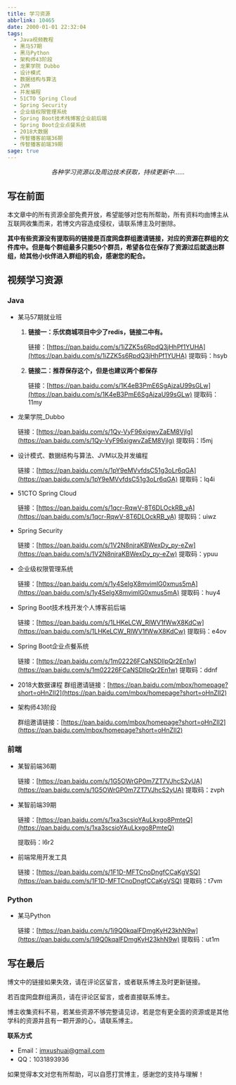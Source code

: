 ```yaml
---
title: 学习资源
abbrlink: 10465
date: 2000-01-01 22:32:04
tags:
  - Java视频教程
  - 黑马57期
  - 黑马Python
  - 架构师43阶段
  - 龙果学院 Dubbo
  - 设计模式
  - 数据结构与算法
  - JVM
  - 并发编程
  - 51CTO Spring Cloud
  - Spring Security
  - 企业级权限管理系统
  - Spring Boot技术栈博客企业前后端
  - Spring Boot企业点餐系统
  - 2018大数据
  - 传智播客前端36期
  - 传智播客前端39期
sage: true
---
```


<center><i>各种学习资源以及周边技术获取，持续更新中......</i></center>

<!-- more -->

## 写在前面

本文章中的所有资源全部免费开放，希望能够对您有所帮助，所有资料均由博主从互联网收集而来，若博文内容造成侵权，请联系博主及时删除。

**其中有些资源没有提取码的链接是百度网盘群组邀请链接，对应的资源在群组的文件库中。但是每个群组最多只能50个群员，希望各位在保存了资源过后就退出群组，给其他小伙伴进入群组的机会，感谢您的配合。**

## 视频学习资源

### Java

- 某马57期就业班

  1. **链接一：乐优商城项目中少了redis，链接二中有。**

     链接：[https://pan.baidu.com/s/1iZZK5s6RpdQ3jHhPf1YUHA](https://pan.baidu.com/s/1iZZK5s6RpdQ3jHhPf1YUHA)
     提取码：hsyb

  2. **链接二：推荐保存这个，但是也建议两个都保存**

     链接：[https://pan.baidu.com/s/1K4eB3PmE6SgAjzaU99sGLw](https://pan.baidu.com/s/1K4eB3PmE6SgAjzaU99sGLw)
     提取码：11my

- 龙果学院_Dubbo

  链接：[https://pan.baidu.com/s/1Qy-VyF96xigwvZaEM8Vjlg](https://pan.baidu.com/s/1Qy-VyF96xigwvZaEM8Vjlg)
  提取码：l5mj

- 设计模式、数据结构与算法、JVM以及并发编程

  链接：[https://pan.baidu.com/s/1pY9eMVvfdsC51g3oLr6qGA](https://pan.baidu.com/s/1pY9eMVvfdsC51g3oLr6qGA)
  提取码：lq4i

- 51CTO Spring Cloud

  链接：[https://pan.baidu.com/s/1qcr-RqwV-8T6DLOckRB_yA](https://pan.baidu.com/s/1qcr-RqwV-8T6DLOckRB_yA)
  提取码：uiwz

- Spring Security

  链接：[https://pan.baidu.com/s/1V2N8njraKBWexDy_py-eZw](https://pan.baidu.com/s/1V2N8njraKBWexDy_py-eZw)
  提取码：ypuu

- 企业级权限管理系统

  链接：[https://pan.baidu.com/s/1y4SeIgX8mvimlG0xmus5mA](https://pan.baidu.com/s/1y4SeIgX8mvimlG0xmus5mA)
  提取码：huy4

- Spring Boot技术栈开发个人博客前后端

  链接：[https://pan.baidu.com/s/1LHKeLCW_RlWV1fWwX8KdCw](https://pan.baidu.com/s/1LHKeLCW_RlWV1fWwX8KdCw)
  提取码：e4ov

- Spring Boot企业点餐系统

  链接：[https://pan.baidu.com/s/1m02226FCaNSDIlpQr2En1w](https://pan.baidu.com/s/1m02226FCaNSDIlpQr2En1w)
  提取码：ddnf

- 2018大数据课程
  群组邀请链接：[https://pan.baidu.com/mbox/homepage?short=oHnZII2](https://pan.baidu.com/mbox/homepage?short=oHnZII2)

- 架构师43阶段

  群组邀请链接：[https://pan.baidu.com/mbox/homepage?short=oHnZII2](https://pan.baidu.com/mbox/homepage?short=oHnZII2)

  

### 前端

- 某智前端36期

  链接：[https://pan.baidu.com/s/1G5OWrGP0m7ZT7VJhcS2yUA](https://pan.baidu.com/s/1G5OWrGP0m7ZT7VJhcS2yUA)
  提取码：zvph

- 某智前端39期

  链接：[https://pan.baidu.com/s/1xa3scsioYAuLkxgo8PmteQ](https://pan.baidu.com/s/1xa3scsioYAuLkxgo8PmteQ)

  提取码：l6r2

- 前端常用开发工具

  链接：[https://pan.baidu.com/s/1F1D-MFTCnoDngfCCaKgVSQ](https://pan.baidu.com/s/1F1D-MFTCnoDngfCCaKgVSQ)
  提取码：t7vm



### Python

- 某马Python

  链接：[https://pan.baidu.com/s/1i9Q0kqalFDmgKyH23khN9w](https://pan.baidu.com/s/1i9Q0kqalFDmgKyH23khN9w)
  提取码：ut1m



## 写在最后

博文中的链接如果失效，请在评论区留言，或者联系博主及时更新链接。

若百度网盘群组满员，请在评论区留言，或者直接联系博主。

博主收集资料不易，若某些资源不够完整请见谅，若是您有更全面的资源或是其他学科的资源并且有一颗开源的心，请联系博主。

**联系方式**

- Email：imxushuai@gmail.com
- QQ：1031893936

如果觉得本文对您有所帮助，可以自愿打赏博主，感谢您的支持与理解！